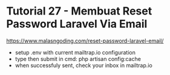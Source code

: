 # Tutorial 27 - Membuat Reset Password Laravel Via Email
https://www.malasngoding.com/reset-password-laravel-email/

- setup .env with current mailtrap.io configuration
- type then submit in cmd: php artisan config:cache
- when successfuly sent, check your inbox in mailtrap.io
